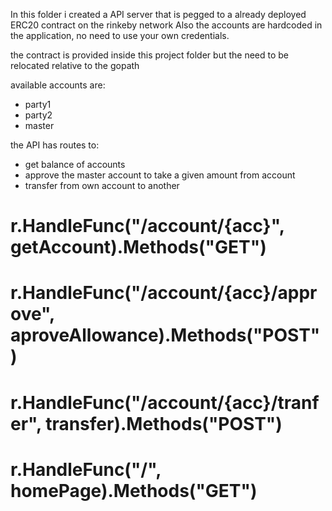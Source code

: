 In this folder i created a API server that is pegged to a already deployed ERC20 contract on the rinkeby network
Also the accounts are hardcoded in the application, no need to use your own credentials.

the contract is provided inside this project folder but the need to be relocated relative to the gopath

available accounts are:
- party1
- party2
- master


the API has routes to:

- get balance of accounts
- approve the master account to take a given amount from account
- transfer from own account to another


#    r.HandleFunc("/account/{acc}", getAccount).Methods("GET")
#    r.HandleFunc("/account/{acc}/approve", aproveAllowance).Methods("POST")
#    r.HandleFunc("/account/{acc}/tranfer", transfer).Methods("POST")
#    r.HandleFunc("/", homePage).Methods("GET")